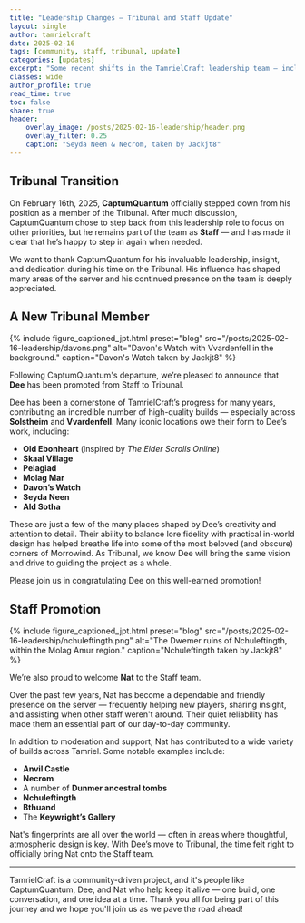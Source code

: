```yaml
---
title: "Leadership Changes – Tribunal and Staff Update"
layout: single
author: tamrielcraft
date: 2025-02-16
tags: [community, staff, tribunal, update]
categories: [updates]
excerpt: "Some recent shifts in the TamrielCraft leadership team — including a Tribunal stepping down and two new promotions from within the community."
classes: wide
author_profile: true
read_time: true
toc: false
share: true
header:
    overlay_image: /posts/2025-02-16-leadership/header.png
    overlay_filter: 0.25
    caption: "Seyda Neen & Necrom, taken by Jackjt8"
---
```


## Tribunal Transition

On February 16th, 2025, **CaptumQuantum** officially stepped down from his position as a member of the Tribunal. After much discussion, CaptumQuantum chose to step back from this leadership role to focus on other priorities, but he remains part of the team as **Staff** — and has made it clear that he’s happy to step in again when needed.

We want to thank CaptumQuantum for his invaluable leadership, insight, and dedication during his time on the Tribunal. His influence has shaped many areas of the server and his continued presence on the team is deeply appreciated.


## A New Tribunal Member

{% include figure_captioned_jpt.html
    preset="blog"
    src="/posts/2025-02-16-leadership/davons.png"
    alt="Davon's Watch with Vvardenfell in the background."
    caption="Davon's Watch taken by Jackjt8"
%}

Following CaptumQuantum's departure, we’re pleased to announce that **Dee** has been promoted from Staff to Tribunal.

Dee has been a cornerstone of TamrielCraft’s progress for many years, contributing an incredible number of high-quality builds — especially across **Solstheim** and **Vvardenfell**. Many iconic locations owe their form to Dee’s work, including:

- **Old Ebonheart** (inspired by *The Elder Scrolls Online*)  
- **Skaal Village**  
- **Pelagiad**  
- **Molag Mar**  
- **Davon’s Watch**  
- **Seyda Neen**  
- **Ald Sotha**

These are just a few of the many places shaped by Dee’s creativity and attention to detail. Their ability to balance lore fidelity with practical in-world design has helped breathe life into some of the most beloved (and obscure) corners of Morrowind. As Tribunal, we know Dee will bring the same vision and drive to guiding the project as a whole.

Please join us in congratulating Dee on this well-earned promotion!


## Staff Promotion

{% include figure_captioned_jpt.html
    preset="blog"
    src="/posts/2025-02-16-leadership/nchuleftingth.png"
    alt="The Dwemer ruins of Nchuleftingth, within the Molag Amur region."
    caption="Nchuleftingth taken by Jackjt8"
%}

We’re also proud to welcome **Nat** to the Staff team.

Over the past few years, Nat has become a dependable and friendly presence on the server — frequently helping new players, sharing insight, and assisting when other staff weren't around. Their quiet reliability has made them an essential part of our day-to-day community.

In addition to moderation and support, Nat has contributed to a wide variety of builds across Tamriel. Some notable examples include:

- **Anvil Castle**  
- **Necrom**  
- A number of **Dunmer ancestral tombs**  
- **Nchuleftingth**  
- **Bthuand**  
- The **Keywright’s Gallery**

Nat's fingerprints are all over the world — often in areas where thoughtful, atmospheric design is key. With Dee’s move to Tribunal, the time felt right to officially bring Nat onto the Staff team.

---

TamrielCraft is a community-driven project, and it's people like CaptumQuantum, Dee, and Nat who help keep it alive — one build, one conversation, and one idea at a time. Thank you all for being part of this journey and we hope you'll join us as we pave the road ahead!
